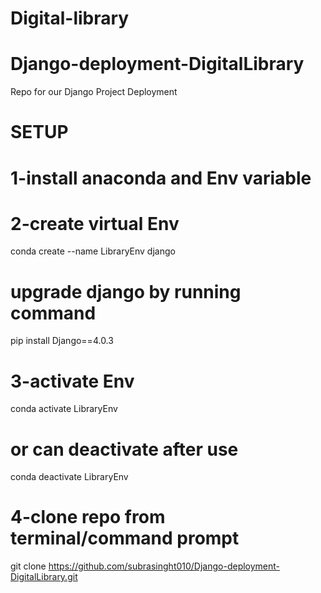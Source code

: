 # Digital-library
# Django-deployment-DigitalLibrary
Repo for our Django Project Deployment  
# SETUP
# 1-install anaconda and Env variable
# 2-create virtual Env 
  conda create --name LibraryEnv django
 # upgrade django by running command
  pip install Django==4.0.3
# 3-activate Env  
 conda activate LibraryEnv
 # or can deactivate after use
 conda deactivate LibraryEnv
# 4-clone repo from terminal/command prompt
 git clone https://github.com/subrasinght010/Django-deployment-DigitalLibrary.git

